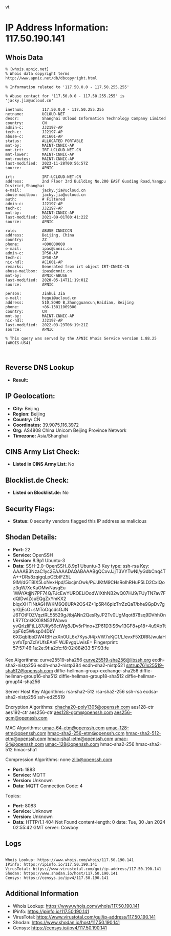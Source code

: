 vt
# IP Address Information: 117.50.190.141

## Whois Data
```
% [whois.apnic.net]
% Whois data copyright terms    http://www.apnic.net/db/dbcopyright.html

% Information related to '117.50.0.0 - 117.50.255.255'

% Abuse contact for '117.50.0.0 - 117.50.255.255' is 'jacky.jia@ucloud.cn'

inetnum:        117.50.0.0 - 117.50.255.255
netname:        UCLOUD-NET
descr:          Shanghai UCloud Information Technology Company Limited
country:        CN
admin-c:        JJ2197-AP
tech-c:         JJ2197-AP
abuse-c:        AC1601-AP
status:         ALLOCATED PORTABLE
mnt-by:         MAINT-CNNIC-AP
mnt-irt:        IRT-UCLOUD-NET-CN
mnt-lower:      MAINT-CNNIC-AP
mnt-routes:     MAINT-CNNIC-AP
last-modified:  2023-11-28T00:56:57Z
source:         APNIC

irt:            IRT-UCLOUD-NET-CN
address:        2nd Floor 3rd Building No.200 EAST Guoding Road,Yangpu District,Shanghai
e-mail:         jacky.jia@ucloud.cn
abuse-mailbox:  jacky.jia@ucloud.cn
auth:           # Filtered
admin-c:        JJ2197-AP
tech-c:         JJ2197-AP
mnt-by:         MAINT-CNNIC-AP
last-modified:  2021-09-01T00:41:22Z
source:         APNIC

role:           ABUSE CNNICCN
address:        Beijing, China
country:        ZZ
phone:          +000000000
e-mail:         ipas@cnnic.cn
admin-c:        IP50-AP
tech-c:         IP50-AP
nic-hdl:        AC1601-AP
remarks:        Generated from irt object IRT-CNNIC-CN
abuse-mailbox:  ipas@cnnic.cn
mnt-by:         APNIC-ABUSE
last-modified:  2020-05-14T11:19:01Z
source:         APNIC

person:         Jinhui Jia
e-mail:         hegui@ucloud.cn
address:        510,SOHO B,Zhongguancun,Haidian, Beijing
phone:          +86-13811069300
country:        CN
mnt-by:         MAINT-CNNIC-AP
nic-hdl:        JJ2197-AP
last-modified:  2022-03-23T06:19:21Z
source:         APNIC

% This query was served by the APNIC Whois Service version 1.88.25 (WHOIS-US4)



```
## Reverse DNS Lookup
- **Result:** 

## IP Geolocation:
- **City:** Beijing
- **Region:** Beijing
- **Country:** CN
- **Coordinates:** 39.9075,116.3972
- **Org:** AS4808 China Unicom Beijing Province Network
- **Timezone:** Asia/Shanghai

## CINS Army List Check:
- **Listed in CINS Army List:** 
No

## Blocklist.de Check:
- **Listed on Blocklist.de:** 
No

## Security Flags:
- **Status:** 0 security vendors flagged this IP address as malicious

## Shodan Details:
- **Port:** 22
- **Service:** OpenSSH
- **Version:** 8.9p1 Ubuntu-3
- **Data:** SSH-2.0-OpenSSH_8.9p1 Ubuntu-3
Key type: ssh-rsa
Key: AAAAB3NzaC1yc2EAAAADAQABAAABgQCxvJJjT3VYTwNl/yGdbCnq4TA++DRs8zqigqLpCEbtFZ5L
9lM/dGTBlX5LoNvxHpd/5ixcjmOwk/P/JJKtM9CHsRoIhRHuP5LD2CxIQoz3gW/XeKaOMwNasgEu
1WAYAtjjN7PF74Q/FJcEwYUROELiOodWiXthNB2wQ07HJ9/FUyTN7av7FdQlDwIZcuEQgZxYmKX2
blqxXHTINtAGHWKM6Q6UPA2OS4Z+1p5R46plzTrrZzQaT/bhe9GpDv7gyrGjEcO+sMToOqcdcGJN
J6TOtFOZVqztRL55529gJtbjANn2QesRyJP2Tv0UgMqot878sq9DVhhOnLR7TCnkKX08N531Wawo
yvQrlzIiFtLL87JKy59ctWg8JDv5rPino+ZP61D3lS6w13GF8+p18+4u9XbTtxpF6z5Wksp04DbY
6XGqbIbbDW4fBHzxXn0UL6x7KysJt4jxVW7xKjC1/L/evxF5XDRRJwulaHyvfxTpnZclVUfsEAnF
WJEvgqUwisE=
Fingerprint: 57:57:46:1a:2e:9f:a2:fc:f8:02:88:cd:33:57:93:fe

Kex Algorithms:
	curve25519-sha256
	curve25519-sha256@libssh.org
	ecdh-sha2-nistp256
	ecdh-sha2-nistp384
	ecdh-sha2-nistp521
	sntrup761x25519-sha512@openssh.com
	diffie-hellman-group-exchange-sha256
	diffie-hellman-group16-sha512
	diffie-hellman-group18-sha512
	diffie-hellman-group14-sha256

Server Host Key Algorithms:
	rsa-sha2-512
	rsa-sha2-256
	ssh-rsa
	ecdsa-sha2-nistp256
	ssh-ed25519

Encryption Algorithms:
	chacha20-poly1305@openssh.com
	aes128-ctr
	aes192-ctr
	aes256-ctr
	aes128-gcm@openssh.com
	aes256-gcm@openssh.com

MAC Algorithms:
	umac-64-etm@openssh.com
	umac-128-etm@openssh.com
	hmac-sha2-256-etm@openssh.com
	hmac-sha2-512-etm@openssh.com
	hmac-sha1-etm@openssh.com
	umac-64@openssh.com
	umac-128@openssh.com
	hmac-sha2-256
	hmac-sha2-512
	hmac-sha1

Compression Algorithms:
	none
	zlib@openssh.com


- **Port:** 1883
- **Service:** MQTT
- **Version:** Unknown
- **Data:** MQTT Connection Code: 4

Topics:


- **Port:** 8083
- **Service:** Unknown
- **Version:** Unknown
- **Data:** HTTP/1.1 404 Not Found
content-length: 0
date: Tue, 30 Jan 2024 02:55:42 GMT
server: Cowboy



## Logs
```

Whois Lookup: https://www.whois.com/whois/117.50.190.141
IPinfo: https://ipinfo.io/117.50.190.141
VirusTotal: https://www.virustotal.com/gui/ip-address/117.50.190.141
Shodan: https://www.shodan.io/host/117.50.190.141
Censys: https://censys.io/ipv4/117.50.190.141

```
## Additional Information
- Whois Lookup: https://www.whois.com/whois/117.50.190.141
- IPinfo: https://ipinfo.io/117.50.190.141
- VirusTotal: https://www.virustotal.com/gui/ip-address/117.50.190.141
- Shodan: https://www.shodan.io/host/117.50.190.141
- Censys: https://censys.io/ipv4/117.50.190.141

